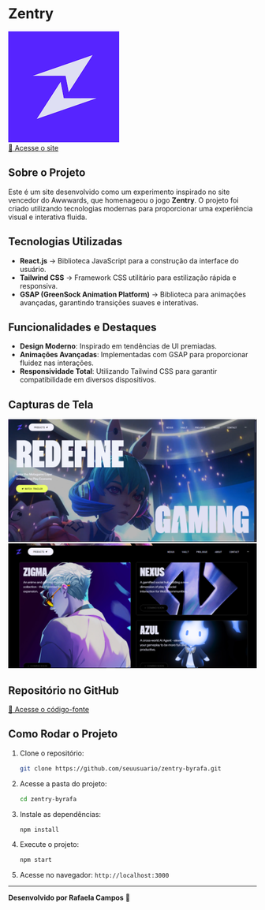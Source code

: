 # Zentry 
![Zentry by Rafa](logo.png)  
[🔗 Acesse o site](https://zentry-byrafa.netlify.app)

## Sobre o Projeto

Este é um site desenvolvido como um experimento inspirado no site vencedor do Awwwards, que homenageou o jogo **Zentry**. O projeto foi criado utilizando tecnologias modernas para proporcionar uma experiência visual e interativa fluida.

## Tecnologias Utilizadas

- **React.js** → Biblioteca JavaScript para a construção da interface do usuário.
- **Tailwind CSS** → Framework CSS utilitário para estilização rápida e responsiva.
- **GSAP (GreenSock Animation Platform)** → Biblioteca para animações avançadas, garantindo transições suaves e interativas.

## Funcionalidades e Destaques

- **Design Moderno**: Inspirado em tendências de UI premiadas.
- **Animações Avançadas**: Implementadas com GSAP para proporcionar fluidez nas interações.
- **Responsividade Total**: Utilizando Tailwind CSS para garantir compatibilidade em diversos dispositivos.

## Capturas de Tela

![Tela Inicial](inicial.png) 
![Interação](inter.png)

## Repositório no GitHub

[🔗 Acesse o código-fonte](https://github.com/seuusuario/zentry-byrafa)

## Como Rodar o Projeto

1. Clone o repositório:
   ```bash
   git clone https://github.com/seuusuario/zentry-byrafa.git
   ```
2. Acesse a pasta do projeto:
   ```bash
   cd zentry-byrafa
   ```
3. Instale as dependências:
   ```bash
   npm install
   ```
4. Execute o projeto:
   ```bash
   npm start
   ```
5. Acesse no navegador: `http://localhost:3000`

---
**Desenvolvido por Rafaela Campos** 🚀
